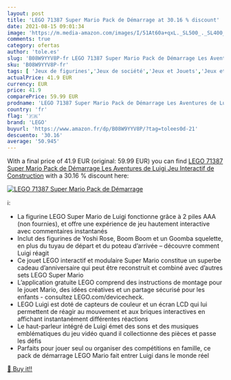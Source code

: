 ```yaml
---
layout: post
title: 'LEGO 71387 Super Mario Pack de Démarrage at 30.16 % discount'
date: 2021-08-15 09:01:34
image: 'https://m.media-amazon.com/images/I/51At60a+qxL._SL500_._SL400_.jpg'
comments: true
category: ofertas
author: 'tole.es'
slug: 'B08W9YYV8P-fr LEGO 71387 Super Mario Pack de Démarrage Les Aventures de...'
sku: 'B08W9YYV8P-fr'
tags: [ 'Jeux de figurines','Jeux de société','Jeux et Jouets','Jeux et jouets','lego', ]
actualPrice: 41.9 EUR
currency: EUR
price: 41.9
comparePrice: 59.99 EUR
prodname: 'LEGO 71387 Super Mario Pack de Démarrage Les Aventures de Luigi  Jeu Interactif de Construction'
country: 'fr'
flag: '🇫🇷'
brand: 'LEGO'
buyurl: 'https://www.amazon.fr/dp/B08W9YYV8P/?tag=tolees0d-21'
descuento: '30.16'
average: '50.945'
---
```


With a final price of 41.9 EUR (original: 59.99 EUR) you can find [LEGO 71387 Super Mario Pack de Démarrage Les Aventures de Luigi  Jeu Interactif de Construction](https://www.amazon.fr/dp/B08W9YYV8P/?tag=tolees0d-21) with a  30.16 % discount here:

[![LEGO 71387 Super Mario Pack de Démarrage](https://m.media-amazon.com/images/I/51At60a+qxL._SL500_._SL400_.jpg)](https://www.amazon.fr/dp/B08W9YYV8P/?tag=tolees0d-21)

ℹ️:

- La figurine LEGO Super Mario de Luigi fonctionne grâce à 2 piles AAA (non fournies), et offre une expérience de jeu hautement interactive avec commentaires instantanés
- Inclut des figurines de Yoshi Rose, Boom Boom et un Goomba squelette, en plus du tuyau de départ et du poteau d’arrivée – découvre comment Luigi réagit
- Ce jouet LEGO interactif et modulaire Super Mario constitue un superbe cadeau d’anniversaire qui peut être reconstruit et combiné avec d’autres sets LEGO Super Mario
- L’application gratuite LEGO comprend des instructions de montage pour le jouet Mario, des idées créatives et un partage sécurisé pour les enfants - consultez LEGO.com/devicecheck.
- LEGO Luigi est doté de capteurs de couleur et un écran LCD qui lui permettent de réagir au mouvement et aux briques interactives en affichant instantanément différentes réactions
- Le haut-parleur intégré de Luigi émet des sons et des musiques emblématiques du jeu vidéo quand il collectionne des pièces et passe les défis
- Parfaits pour jouer seul ou organiser des compétitions en famille, ce pack de démarrage LEGO Mario fait entrer Luigi dans le monde réel

[🛒 Buy it!!](https://www.amazon.fr/dp/B08W9YYV8P/?tag=tolees0d-21)
